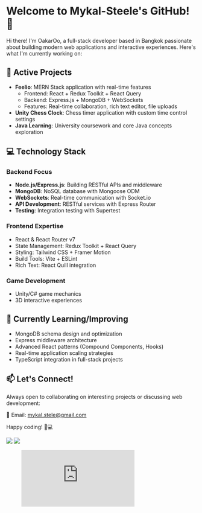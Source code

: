 # Welcome to Mykal-Steele's GitHub! 👋
Hi there! I'm OakarOo, a full-stack developer based in Bangkok passionate about building modern web applications and interactive experiences. Here's what I'm currently working on:

## 🚀 Active Projects
- **Feelio**: MERN Stack application with real-time features
  - Frontend: React + Redux Toolkit + React Query
  - Backend: Express.js + MongoDB + WebSockets
  - Features: Real-time collaboration, rich text editor, file uploads
- **Unity Chess Clock**: Chess timer application with custom time control settings
- **Java Learning**: University coursework and core Java concepts exploration

## 💻 Technology Stack
### Backend Focus
- **Node.js/Express.js**: Building RESTful APIs and middleware
- **MongoDB**: NoSQL database with Mongoose ODM
- **WebSockets**: Real-time communication with Socket.io
- **API Development**: RESTful services with Express Router
- **Testing**: Integration testing with Supertest

### Frontend Expertise
- React & React Router v7
- State Management: Redux Toolkit + React Query
- Styling: Tailwind CSS + Framer Motion
- Build Tools: Vite + ESLint
- Rich Text: React Quill integration

### Game Development
- Unity/C# game mechanics
- 3D interactive experiences

## 🌱 Currently Learning/Improving
- MongoDB schema design and optimization
- Express middleware architecture
- Advanced React patterns (Compound Components, Hooks)
- Real-time application scaling strategies
- TypeScript integration in full-stack projects

## 📫 Let's Connect!
Always open to collaborating on interesting projects or discussing web development:

📧 Email: mykal.stele@gmail.com

Happy coding! 🚀💻


<a href="https://wakatime.com"><img src="https://wakatime.com/share/@35665028-0b40-4980-9103-c87c17b0f8fe/8913565a-b52a-4a6b-a15d-d5e134f4fee0.png" /></a>
<a href="https://wakatime.com"><img src="https://wakatime.com/share/@35665028-0b40-4980-9103-c87c17b0f8fe/806b3955-f4af-44ee-8666-affbd93b4f26.svg" /></a>
<figure><embed src="https://wakatime.com/share/@35665028-0b40-4980-9103-c87c17b0f8fe/b621d19d-e2d4-4674-9678-db2f1df8084d.svg"></embed></figure>
